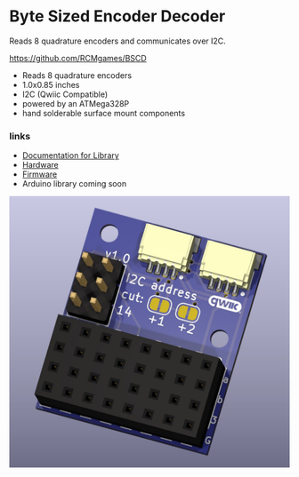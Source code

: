 # Byte Sized Encoder Decoder

Reads 8 quadrature encoders and communicates over I2C.

https://github.com/RCMgames/BSCD

* Reads 8 quadrature encoders
* 1.0x0.85 inches
* I2C (Qwiic Compatible)
* powered by an ATMega328P
* hand solderable surface mount components

### links
* [Documentation for Library](https://rcmgames.github.io/BSCD/class_byte_sized_encoder_decoder.html)
* [Hardware](https://github.com/RCMgames/BSCD/tree/main/extras/hardware)
* [Firmware](https://github.com/RCMgames/BSCD/tree/main/extras/firmware)
* Arduino library coming soon

![cad render](https://github.com/RCMgames/BSCD/blob/69d2e29eb2ffca357fe0b54ef2ff80991d4873b7/extras/hardware/CAD%20renders/render%201.jpg)

